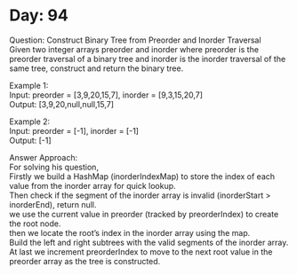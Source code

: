 # Day: 94
Question: Construct Binary Tree from Preorder and Inorder Traversal<br/>
Given two integer arrays preorder and inorder where preorder is the preorder traversal of a binary tree and inorder is the inorder traversal of the same tree, construct and return the binary tree.<br/>

Example 1:<br/>
Input: preorder = [3,9,20,15,7], inorder = [9,3,15,20,7]<br/>
Output: [3,9,20,null,null,15,7]<br/>

Example 2:<br/>
Input: preorder = [-1], inorder = [-1]<br/>
Output: [-1]<br/>
 

Answer Approach:<br/>
For solving his question,<br/>
Firstly we build a HashMap (inorderIndexMap) to store the index of each value from the inorder array for quick lookup.<br/>
Then check if the segment of the inorder array is invalid (inorderStart > inorderEnd), return null.<br/>
we use the current value in preorder (tracked by preorderIndex) to create the root node.<br/>
then we locate the root’s index in the inorder array using the map.<br/>
Build the left and right subtrees with the valid segments of the inorder array.<br/>
At last we increment preorderIndex to move to the next root value in the preorder array as the tree is constructed.<br/>
